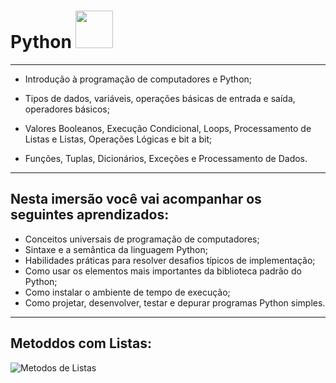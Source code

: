 # **Python** <img src="https://cdn.jsdelivr.net/gh/devicons/devicon/icons/python/python-original.svg" width="60"/>
          
          
****

- Introdução à programação de computadores e Python;

- Tipos de dados, variáveis, operações básicas de entrada e saída, operadores básicos;

- Valores Booleanos, Execução Condicional, Loops, Processamento de Listas e Listas, Operações Lógicas e bit a bit;

- Funções, Tuplas, Dicionários, Exceções e Processamento de Dados.

****

## Nesta imersão você vai acompanhar os seguintes aprendizados:

- Conceitos universais de programação de computadores;
- Sintaxe e a semântica da linguagem Python;
- Habilidades práticas para resolver desafios típicos de implementação;
- Como usar os elementos mais importantes da biblioteca padrão do Python;
- Como instalar o ambiente de tempo de execução;
- Como projetar, desenvolver, testar e depurar programas Python simples.

****

## Metoddos com Listas:

![Metodos de Listas](https://github.com/diogopolesso/Python_Imersao/assets/111795220/8f2c93e4-3df9-4972-a00a-d5512befb4f3)
